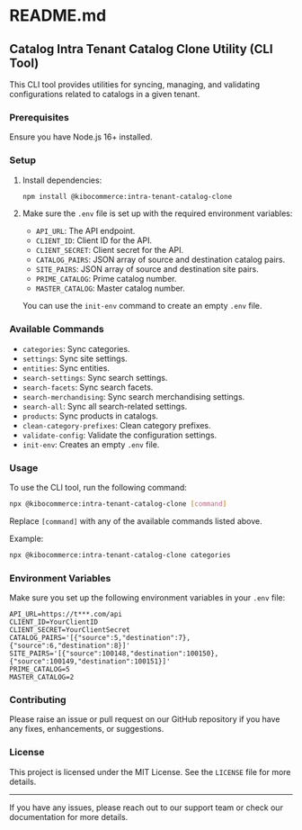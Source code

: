 # README.md

## Catalog Intra Tenant Catalog Clone Utility (CLI Tool)

This CLI tool provides utilities for syncing, managing, and validating configurations related to catalogs in a given tenant.

### Prerequisites

Ensure you have Node.js 16+ installed.

### Setup

1. Install dependencies:

   ```bash
   npm install @kibocommerce:intra-tenant-catalog-clone
   ```

2. Make sure the `.env` file is set up with the required environment variables:

   - `API_URL`: The API endpoint.
   - `CLIENT_ID`: Client ID for the API.
   - `CLIENT_SECRET`: Client secret for the API.
   - `CATALOG_PAIRS`: JSON array of source and destination catalog pairs.
   - `SITE_PAIRS`: JSON array of source and destination site pairs.
   - `PRIME_CATALOG`: Prime catalog number.
   - `MASTER_CATALOG`: Master catalog number.

   You can use the `init-env` command to create an empty `.env` file.

### Available Commands

- `categories`: Sync categories.
- `settings`: Sync site settings.
- `entities`: Sync entities.
- `search-settings`: Sync search settings.
- `search-facets`: Sync search facets.
- `search-merchandising`: Sync search merchandising settings.
- `search-all`: Sync all search-related settings.
- `products`: Sync products in catalogs.
- `clean-category-prefixes`: Clean category prefixes.
- `validate-config`: Validate the configuration settings.
- `init-env`: Creates an empty `.env` file.

### Usage

To use the CLI tool, run the following command:

```bash
npx @kibocommerce:intra-tenant-catalog-clone [command]
```

Replace `[command]` with any of the available commands listed above.

Example:

```bash
npx @kibocommerce:intra-tenant-catalog-clone categories
```

### Environment Variables

Make sure you set up the following environment variables in your `.env` file:

```plaintext
API_URL=https://t***.com/api
CLIENT_ID=YourClientID
CLIENT_SECRET=YourClientSecret
CATALOG_PAIRS='[{"source":5,"destination":7}, {"source":6,"destination":8}]'
SITE_PAIRS='[{"source":100148,"destination":100150}, {"source":100149,"destination":100151}]'
PRIME_CATALOG=5
MASTER_CATALOG=2
```

### Contributing

Please raise an issue or pull request on our GitHub repository if you have any fixes, enhancements, or suggestions.

### License

This project is licensed under the MIT License. See the `LICENSE` file for more details.

---

If you have any issues, please reach out to our support team or check our documentation for more details.
